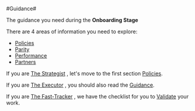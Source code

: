 #Guidance#


The guidance you need during the **Onboarding Stage**

There are 4 areas of information you need to explore:
- [Policies](https://github.com/Azure/AzureGlobalConnectionCenter/blob/master/PlayBook/Onboarding/Guidance/Policies.md)
- [Parity](https://github.com/Azure/AzureGlobalConnectionCenter/blob/master/PlayBook/Onboarding/Guidance/Parity.md)
- [Performance](https://github.com/Azure/AzureGlobalConnectionCenter/blob/master/PlayBook/Onboarding/Guidance/Performance.md)
- [Partners](https://github.com/Azure/AzureGlobalConnectionCenter/blob/master/PlayBook/Onboarding/Guidance/Partners.md)

	
If you are [The Strategist](https://github.com/Azure/AzureGlobalConnectionCenter/blob/master/PlayBook/Playbook%20Overview/Target%20Personas.md) , let's move to the first section [Policies](https://github.com/Azure/AzureGlobalConnectionCenter/blob/master/PlayBook/Onboarding/Guidance/Policies.md).

If you are [The Executor](https://github.com/Azure/AzureGlobalConnectionCenter/blob/master/PlayBook/Playbook%20Overview/Target%20Personas.md) , you should also read the [Guidance](https://github.com/Azure/AzureGlobalConnectionCenter/blob/master/PlayBook/Onboarding/Explore/Explore.md).

If you are [The Fast-Tracker](https://github.com/Azure/AzureGlobalConnectionCenter/blob/master/PlayBook/Playbook%20Overview/Target%20Personas.md) , we have the checklist for you to [Validate](https://github.com/Azure/AzureGlobalConnectionCenter/blob/master/PlayBook/Onboarding/Validate.md) your work.

